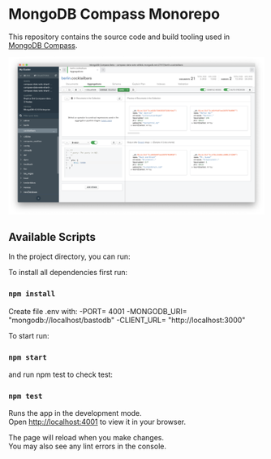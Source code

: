 # MongoDB Compass Monorepo

This repository contains the source code and build tooling used in [MongoDB Compass](https://www.mongodb.com/products/compass).

![Aggregation Pipeline Builder Tab in Compass](src/compass-screenshot.png)

## Available Scripts

In the project directory, you can run:

To install all dependencies first run: 
### `npm install` 

Create file .env with:
-PORT= 4001
-MONGODB_URI= "mongodb://localhost/bastodb"
-CLIENT_URL= "http://localhost:3000"

To start run:
### `npm start`

and run npm test to check test:
### `npm test`

Runs the app in the development mode.\
Open [http://localhost:4001](http://localhost:4001) to view it in your browser.

The page will reload when you make changes.\
You may also see any lint errors in the console.